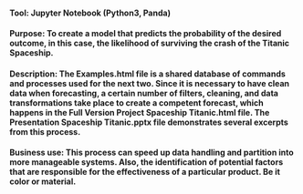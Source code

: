 #### Tool: Jupyter Notebook (Python3, Panda)

#### Purpose: To create a model that predicts the probability of the desired outcome, in this case, the likelihood of surviving the crash of the Titanic Spaceship.

#### Description: The Examples.html file is a shared database of commands and processes used for the next two. Since it is necessary to have clean data when forecasting, a certain number of filters, cleaning, and data transformations take place to create a competent forecast, which happens in the Full Version Project Spaceship Titanic.html file. The Presentation Spaceship Titanic.pptx file demonstrates several excerpts from this process.

#### Business use: This process can speed up data handling and partition into more manageable systems. Also, the identification of potential factors that are responsible for the effectiveness of a particular product. Be it color or material.
